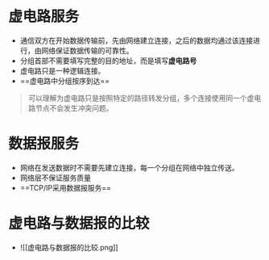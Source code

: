 # 虚电路服务
- 通信双方在开始数据传输前，先由网络建立连接，之后的数据均通过该连接进行，由网络保证数据传输的可靠性。
- 分组首部不需要填写完整的目的地址，而是填写**虚电路号**
- 虚电路只是一种逻辑连接。
- ==虚电路中分组按序到达==
> 可以理解为虚电路只是按照特定的路径转发分组，多个连接使用同一个虚电路节点不会发生冲突问题。
# 数据报服务
- 网络在发送数据时不需要先建立连接，每一个分组在网络中独立传送。
- 网络层不保证服务质量
- ==TCP/IP采用数据报服务==
# 虚电路与数据报的比较
- ![[虚电路与数据报的比较.png]]
